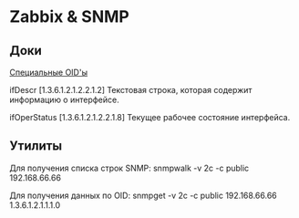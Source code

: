 # Zabbix &amp;  SNMP

## Доки

[Специальные OID'ы](https://www.zabbix.com/documentation/3.4/ru/manual/config/items/itemtypes/snmp/special_mibs)

ifDescr		[1.3.6.1.2.1.2.2.1.2] 	Текстовая строка, которая содержит информацию о интерфейсе.

ifOperStatus	[1.3.6.1.2.1.2.2.1.8] 	Текущее рабочее состояние интерфейса. 

##  Утилиты 


Для получения списка строк SNMP: snmpwalk -v 2c -c public 192.168.66.66

Для получения данных по OID: snmpget -v 2c -c public 192.168.66.66 1.3.6.1.2.1.1.1.0
